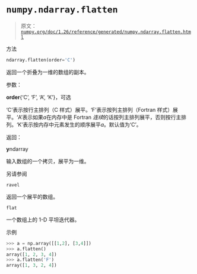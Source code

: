 # `numpy.ndarray.flatten`

> 原文：[`numpy.org/doc/1.26/reference/generated/numpy.ndarray.flatten.html`](https://numpy.org/doc/1.26/reference/generated/numpy.ndarray.flatten.html)

方法

```py
ndarray.flatten(order='C')
```

返回一个折叠为一维的数组的副本。

参数：

**order**{‘C’, ‘F’, ‘A’, ‘K’}，可选

‘C’表示按行主排列（C 样式）展平。‘F’表示按列主排列（Fortran 样式）展平。‘A’表示如果*a*在内存中是 Fortran *连续*的话按列主排列展平，否则按行主排列。‘K’表示按内存中元素发生的顺序展平*a*。默认值为‘C’。

返回：

**y**ndarray

输入数组的一个拷贝，展平为一维。

另请参阅

`ravel`

返回一个展平的数组。

`flat`

一个数组上的 1-D 平坦迭代器。

示例

```py
>>> a = np.array([[1,2], [3,4]])
>>> a.flatten()
array([1, 2, 3, 4])
>>> a.flatten('F')
array([1, 3, 2, 4]) 
```
